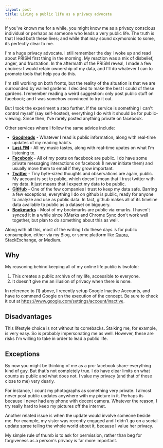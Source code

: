 ```yaml
---
layout: post
title: Living a public life as a privacy advocate
---
```

If you've known me for a while, you might know me as a privacy conscious individual or perhaps as someone who leads a very public life. The truth is that I lead both these lives; and while that may sound oxymoronic to some, its perfectly clear to me.

I'm a huge privacy advocate. I still remember the day I woke up and read about PRISM first thing in the morning. My reaction was a mix of disbelief, anger, and frustration. In the aftermath of the PRISM reveal, I made a few choices: I would retain ownership of my data, and I'll do whatever I can to promote tools that help you do this.

I'm still working on both fronts, but the reality of the situation is that we are surrounded by walled gardens. I decided to make the best I could of these gardens. I remember reading a weird suggestion: only post public stuff on facebook; and I was somehow convinced to try it out.

But I took the experiment a step further. If the service is something I can't control myself (say self-hosted), everything I do with it should be for public-viewing. Since then, I've rarely posted anything private on facebook.

Other services where I follow the same advice include:

- **[Goodreads][goodreads]** - Whatever I read is public information, along with real-time updates of my reading habits.
- **[Last.FM][lastfm]** - All my music tastes, along with real-time upates on what I'm listening to.
- **[Facebook][fb]** - All of my posts on facebook are public. I do have some private messaging interactions on facebook (I never initiate them) and usually move them to email if they grow important.
- **[Twitter][twitter]** - Tiny byte-sized thoughts and observations are again, public. My account is set to public, which doesn't mean that I trust twitter with my data. It just means that I expect my data to be public.
- **[GitHub][github]** - One of the few companies I trust to keep my data safe. Barring a few exceptions, everything I do on github is public, ready for anyone to analyze and use as public data. In fact, github makes all of its timeline data available to public as a dataset on bigquery.
- **[Bookmarks][bookmarks]** - Most of my bookmarks are public via xmarks. I haven't synced it in a while since XMarks and Chrome Sync don't work well together, but plan to do something about this as well.

Along with all this, most of the writing I do these days is for public consumption, either via my Blog, or some platform like [Quora][quora], StackExchange, or Medium.

## Why
My reasoning behind keeping all of my online life public is twofold: 

1. This creates a public archive of my life, accessible to everyone.
2. It doesn't give me an illusion of privacy when there is none.

In reference to (1) above, I recently setup Google Inactive Accounts, and have to commend Google on the execution of the concept. Be sure to check it out at <https://www.google.com/settings/account/inactive>.

## Disadvantages
This lifestyle choice is not without its comebacks. Stalking me, for example, is very easy. So is probably impersonating me as well. However, these are risks I'm willing to take in order to lead a public life.

## Exceptions
By now you might be thinking of me as a pro-facebook share-everything kind of guy. But that's not completely true. I do have clear limits on what counts as public and what does not. I value my privacy (and that of those close to me) very dearly. 

For instance, I count my photographs as something very private. I almost never post public updates anywhere with my picture in it. Perhaps its because I never had any phone with decent camera. Whatever the reason, I try really hard to keep my pictures off the internet.

Another related issue is when the update would involve someone beside me. For example, my sister was recently engaged and I didn't go on a social update spree telling the whole world about it, because I value her privacy.

My simple rule of thumb is to ask for permission, rather than beg for forgiveness as a person's privacy is far more important.

[goodreads]: https://goodreads.com/captn3m0 "My goodreads profile"
[lastfm]: http://www.last.fm/user/captn3m0 "My last.fm profile page"
[twitter]: https://twitter.com/captn3m0 "My twitter account"
[github]: https://github.com/captn3m0 "My github account"
[blog]: http://captnemo.in/archive.html "My blog archive page"
[quora]: https://www.quora.com/Abhay-Rana "My Quora profile"
[bookmarks]: http://share.xmarks.com/folder/bookmarks/Jy4cCyZzZR "My Shared public bookmarks"
[fb]: "https://facebook.com/capt.n3m0" "My facebook profile"